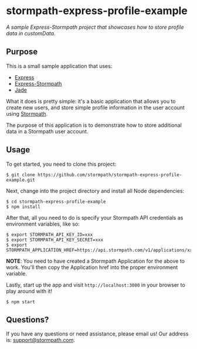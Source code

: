# stormpath-express-profile-example

*A sample Express-Stormpath project that showcases how to store profile data in
customData.*


## Purpose

This is a small sample application that uses:

- [Express][]
- [Express-Stormpath][]
- [Jade][]

What it does is pretty simple: it's a basic application that allows you to
create new users, and store simple profile information in the user account using
[Stormpath][].

The purpose of this application is to demonstrate how to store additional data
in a Stormpath user account.


## Usage

To get started, you need to clone this project:

```console
$ git clone https://github.com/stormpath/stormpath-express-profile-example.git
```

Next, change into the project directory and install all Node dependencies:

```console
$ cd stormpath-express-profile-example
$ npm install
```

After that, all you need to do is specify your Stormpath API credentials as
environment variables, like so:

```console
$ export STORMPATH_API_KEY_ID=xxx
$ export STORMPATH_API_KEY_SECRET=xxx
$ export STORMPATH_APPLICATION_HREF=https://api.stormpath.com/v1/applications/xxx
```

**NOTE**: You need to have created a Stormpath Application for the above to
work.  You'll then copy the Application href into the proper environment
variable.

Lastly, start up the app and visit `http://localhost:3000` in your browser to
play around with it!

```console
$ npm start
```


## Questions?

If you have any questions or need assistance, please email us!  Our address is:
[support@stormpath.com][].


  [Express]: http://expressjs.com/ "Express"
  [Express-Stormpath]: https://docs.stormpath.com/nodejs/express/ "Express-Stormpath"
  [Jade]: http://jade-lang.com/ "Jade"
  [Stormpath]: https://stormpath.com/ "Stormpath"
  [support@stormpath.com]: mailto:support@stormpath.com "Stormpath Support Email"
